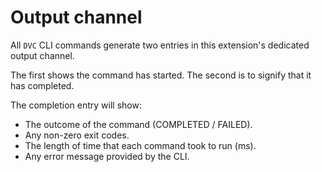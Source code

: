 # Output channel

All `DVC` CLI commands generate two entries in this extension's dedicated output
channel.

The first shows the command has started. The second is to signify that it has
completed.

The completion entry will show:

- The outcome of the command (COMPLETED / FAILED).
- Any non-zero exit codes.
- The length of time that each command took to run (ms).
- Any error message provided by the CLI.
